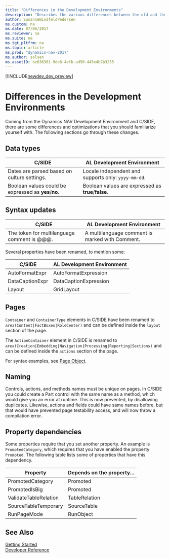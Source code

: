 ```yaml
---
title: "Differences in the Development Environments"
description: "Describes the various differences between the old and the new development environment"
author: SusanneWindfeldPedersen
ms.custom: na
ms.date: 07/06/2017
ms.reviewer: na
ms.suite: na
ms.tgt_pltfrm: na
ms.topic: article
ms.prod: "dynamics-nav-2017"
ms.author: solsen
ms.assetID: be636361-9de8-4efb-ad50-445e4b7b3255
---
```


[!INCLUDE[newdev_dev_preview](includes/newdev_dev_preview.md)]

# Differences in the Development Environments
Coming from the Dynamics NAV Development Environment and C/SIDE, there are some differences and optimizations that you should familiarize yourself with. The following sections go through these changes.  

## Data types
|C/SIDE|AL Development Environment|
|------|---------------------------|
|Dates are parsed based on culture settings.| Locale independent and supports only: ```yyyy-mm-dd```.|
|Boolean values could be expressed as **yes**/**no**.| Boolean values are expressed as **true**/**false**.|

## Syntax updates
|C/SIDE|AL Development Environment|
|------|---------------------------|
|The token for multilanguage comment is @@@.|A multilanguage comment is marked with Comment.|

Several properties have been renamed, to mention some:

|C/SIDE|AL Development Environment|
|------|---------------------------|
|AutoFormatExpr|AutoFormatExpression|
|DataCaptionExpr|DataCaptionExpression|
|Layout|GridLayout|

## Pages
```Container``` and ```ContainerType``` elements in C/SIDE have been renamed to ```area(Content|FactBoxes|RoleCenter)``` and can be defined inside the ```layout``` section of the page.

The ```ActionContainer``` element in C/SIDE is renamed to ```area(Creation|Embedding|Navigation|Processing|Reporting|Sections)``` and can be defined inside the ```actions``` section of the page.

For syntax examples, see [Page Object](devenv-page-object.md).

## Naming
Controls, actions, and methods names must be unique on pages. In C/SIDE you could create a Part control with the same name as a method, which would give you an error at runtime. This is now prevented, by disallowing duplicates. Likewise, actions and fields could have same names before, but that would have prevented page testability access, and will now throw a compilation error.

## Property dependencies
Some properties require that you set another property. An example is ```PromotedCategory```, which requires that you have enabled the property ```Promoted```. The following table lists some of properties that have this dependency.

|Property|Depends on the property...|
|--------|-------------|
|PromotedCategory|Promoted|
|PromotedIsBig|Promoted|
|ValidateTableRelation|TableRelation|
|SourceTableTemporary|SourceTable|
|RunPageMode|RunObject|

## See Also
[Getting Started](devenv-get-started.md)    
[Developer Reference](devenv-reference-overview.md)  
